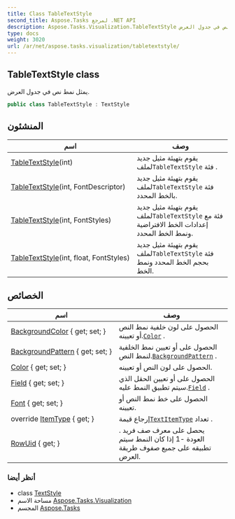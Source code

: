 ```yaml
---
title: Class TableTextStyle
second_title: Aspose.Tasks لمرجع .NET API
description: Aspose.Tasks.Visualization.TableTextStyle فصل. يمثل نمط نص في جدول العرض.
type: docs
weight: 3020
url: /ar/net/aspose.tasks.visualization/tabletextstyle/
---
```

## TableTextStyle class

يمثل نمط نص في جدول العرض.

```csharp
public class TableTextStyle : TextStyle
```

## المنشئون

| اسم | وصف |
| --- | --- |
| [TableTextStyle](tabletextstyle/#constructor)(int) | يقوم بتهيئة مثيل جديد لملف`TableTextStyle` فئة . |
| [TableTextStyle](tabletextstyle/#constructor_1)(int, FontDescriptor) | يقوم بتهيئة مثيل جديد لملف`TableTextStyle` فئة بالخط المحدد. |
| [TableTextStyle](tabletextstyle/#constructor_2)(int, FontStyles) | يقوم بتهيئة مثيل جديد لملف`TableTextStyle` فئة مع إعدادات الخط الافتراضية ونمط الخط المحدد. |
| [TableTextStyle](tabletextstyle/#constructor_3)(int, float, FontStyles) | يقوم بتهيئة مثيل جديد لملف`TableTextStyle` فئة بحجم الخط المحدد ونمط الخط. |

## الخصائص

| اسم | وصف |
| --- | --- |
| [BackgroundColor](../../aspose.tasks.visualization/textstyle/backgroundcolor/) { get; set; } | الحصول على لون خلفية نمط النص أو تعيينه.[`Color`](../textstyle/color/) . |
| [BackgroundPattern](../../aspose.tasks.visualization/textstyle/backgroundpattern/) { get; set; } | الحصول على أو تعيين نمط الخلفية لنمط النص.[`BackgroundPattern`](../textstyle/backgroundpattern/) . |
| [Color](../../aspose.tasks.visualization/textstyle/color/) { get; set; } | الحصول على لون النص أو تعيينه. |
| [Field](../../aspose.tasks.visualization/tabletextstyle/field/) { get; set; } | الحصول على أو تعيين الحقل الذي سيتم تطبيق النمط عليه.[`Field`](./field/) . |
| [Font](../../aspose.tasks.visualization/textstyle/font/) { get; set; } | الحصول على خط نمط النص أو تعيينه. |
| override [ItemType](../../aspose.tasks.visualization/tabletextstyle/itemtype/) { get; } | إرجاع قيمة[`TextItemType`](../textitemtype/) تعداد . |
| [RowUid](../../aspose.tasks.visualization/tabletextstyle/rowuid/) { get; } | يحصل على معرف صف فريد . العودة -1 إذا كان النمط سيتم تطبيقه على جميع صفوف طريقة العرض. |

### أنظر أيضا

* class [TextStyle](../textstyle/)
* مساحة الاسم [Aspose.Tasks.Visualization](../../aspose.tasks.visualization/)
* المجسم [Aspose.Tasks](../../)


